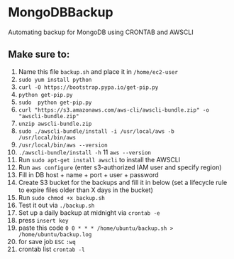 # MongoDBBackup
Automating backup for MongoDB using CRONTAB and AWSCLI 
##  Make sure to:
 01) Name this file `backup.sh` and place it in `/home/ec2-user`
 02) `sudo yum install python`
 03) `curl -O https://bootstrap.pypa.io/get-pip.py`
 04) `python get-pip.py`
 05) `sudo  python get-pip.py`
 06) `curl "https://s3.amazonaws.com/aws-cli/awscli-bundle.zip" -o "awscli-bundle.zip"`
 07) `unzip awscli-bundle.zip`
 08) `sudo ./awscli-bundle/install -i /usr/local/aws -b /usr/local/bin/aws`
 09) `/usr/local/bin/aws --version`
 10) `./awscli-bundle/install -h`
 11  `aws --version`
 11) Run `sudo apt-get install awscli` to install the AWSCLI
 12) Run `aws configure` (enter s3-authorized IAM user and specify region)
 13) Fill in DB host + name + port + user + password
 15) Create S3 bucket for the backups and fill it in below (set a lifecycle rule to expire files older than X days in the bucket)
 16) Run `sudo chmod +x backup.sh`
 17) Test it out via  `./backup.sh`
 18) Set up a daily backup at midnight via `crontab -e`
 19) press `insert key`
 20) paste this code `0 0 * * * /home/ubuntu/backup.sh > /home/ubuntu/backup.log`
 21) for save job `ESC` `:wq`
 22) crontab list `crontab -l`
